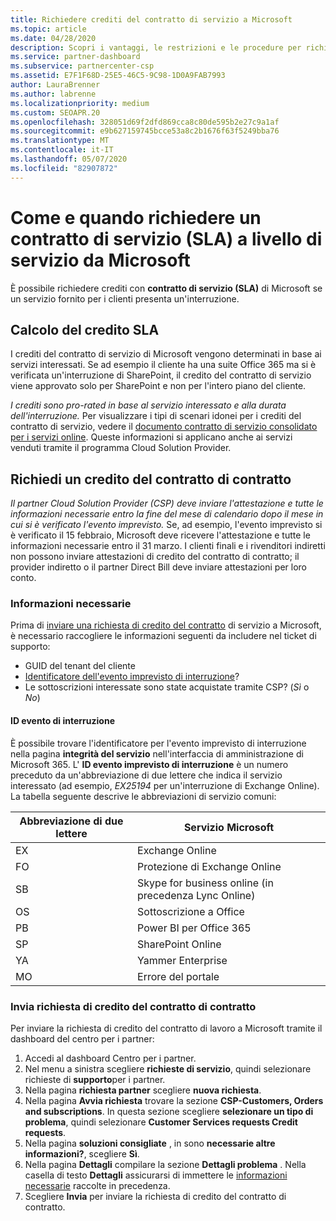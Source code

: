 ```yaml
---
title: Richiedere crediti del contratto di servizio a Microsoft
ms.topic: article
ms.date: 04/28/2020
description: Scopri i vantaggi, le restrizioni e le procedure per richiedere un credito di contratto di servizio (SLA) a Microsoft qualora i clienti dovessero riscontrare un'interruzione del servizio.
ms.service: partner-dashboard
ms.subservice: partnercenter-csp
ms.assetid: E7F1F68D-25E5-46C5-9C98-1D0A9FAB7993
author: LauraBrenner
ms.author: labrenne
ms.localizationpriority: medium
ms.custom: SEOAPR.20
ms.openlocfilehash: 328051d69f2dfd869cca8c80de595b2e27c9a1af
ms.sourcegitcommit: e9b627159745bcce53a8c2b1676f63f5249bba76
ms.translationtype: MT
ms.contentlocale: it-IT
ms.lasthandoff: 05/07/2020
ms.locfileid: "82907872"
---
```

# <a name="how-and-when-to-request-a-service-level-agreement-sla-credit-from-microsoft"></a>Come e quando richiedere un contratto di servizio (SLA) a livello di servizio da Microsoft

È possibile richiedere crediti con **contratto di servizio (SLA)** di Microsoft se un servizio fornito per i clienti presenta un'interruzione.

## <a name="sla-credit-calculation"></a>Calcolo del credito SLA

I crediti del contratto di servizio di Microsoft vengono determinati in base ai servizi interessati. Se ad esempio il cliente ha una suite Office 365 ma si è verificata un'interruzione di SharePoint, il credito del contratto di servizio viene approvato solo per SharePoint e non per l'intero piano del cliente.

*I crediti sono pro-rated in base al servizio interessato e alla durata dell'interruzione.* Per visualizzare i tipi di scenari idonei per i crediti del contratto di servizio, vedere il [documento contratto di servizio consolidato per i servizi online](http://www.microsoftvolumelicensing.com/DocumentSearch.aspx?Mode=3&DocumentTypeId=37). Queste informazioni si applicano anche ai servizi venduti tramite il programma Cloud Solution Provider.

## <a name="request-an-sla-credit"></a>Richiedi un credito del contratto di contratto

*Il partner Cloud Solution Provider (CSP) deve inviare l'attestazione e tutte le informazioni necessarie entro la fine del mese di calendario dopo il mese in cui si è verificato l'evento imprevisto.* Se, ad esempio, l'evento imprevisto si è verificato il 15 febbraio, Microsoft deve ricevere l'attestazione e tutte le informazioni necessarie entro il 31 marzo. I clienti finali e i rivenditori indiretti non possono inviare attestazioni di credito del contratto di contratto; il provider indiretto o il partner Direct Bill deve inviare attestazioni per loro conto.

### <a name="required-information"></a>Informazioni necessarie

Prima di [inviare una richiesta di credito del contratto](#submit-sla-credit-request) di servizio a Microsoft, è necessario raccogliere le informazioni seguenti da includere nel ticket di supporto:

- GUID del tenant del cliente
- [Identificatore dell'evento imprevisto di interruzione](#outage-incident-identifier)?
- Le sottoscrizioni interessate sono state acquistate tramite CSP? (*Sì* o *No*)

#### <a name="outage-incident-identifier"></a>ID evento di interruzione

È possibile trovare l'identificatore per l'evento imprevisto di interruzione nella pagina **integrità del servizio** nell'interfaccia di amministrazione di Microsoft 365. L' **ID evento imprevisto di interruzione** è un numero preceduto da un'abbreviazione di due lettere che indica il servizio interessato (ad esempio, *EX25194* per un'interruzione di Exchange Online). La tabella seguente descrive le abbreviazioni di servizio comuni:

| Abbreviazione di due lettere | Servizio Microsoft |
| ----------------------- | ----------------- |
| EX | Exchange Online |
| FO | Protezione di Exchange Online |
| SB | Skype for business online (in precedenza Lync Online) |
| OS | Sottoscrizione a Office |
| PB | Power BI per Office 365 |
| SP | SharePoint Online |
| YA | Yammer Enterprise |
| MO | Errore del portale |

### <a name="submit-sla-credit-request"></a>Invia richiesta di credito del contratto di contratto

Per inviare la richiesta di credito del contratto di lavoro a Microsoft tramite il dashboard del centro per i partner:

1. Accedi al dashboard Centro per i partner.
2. Nel menu a sinistra scegliere **richieste di servizio**, quindi selezionare richieste di **supporto**per i partner.
3. Nella pagina **richiesta partner** scegliere **nuova richiesta**.
4. Nella pagina **Avvia richiesta** trovare la sezione **CSP-Customers, Orders and subscriptions**. In questa sezione scegliere **selezionare un tipo di problema**, quindi selezionare **Customer Services requests Credit requests**.
5. Nella pagina **soluzioni consigliate** , in sono **necessarie altre informazioni?**, scegliere **Sì**.
6. Nella pagina **Dettagli** compilare la sezione **Dettagli problema** . Nella casella di testo **Dettagli** assicurarsi di immettere le [informazioni necessarie](#required-information) raccolte in precedenza.
7. Scegliere **Invia** per inviare la richiesta di credito del contratto di contratto.
